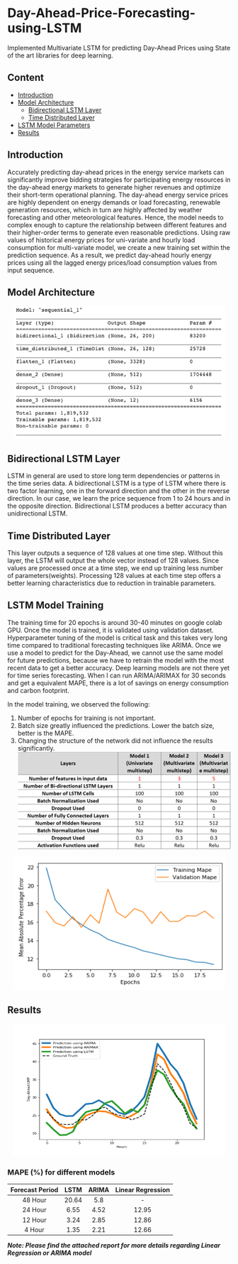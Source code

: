 Day-Ahead-Price-Forecasting-using-LSTM
=======================================
Implemented Multivariate LSTM for predicting Day-Ahead Prices using State of the art libraries for deep learning.

## Content
- [Introduction](README.md#Introduction)
- [Model Architecture](README.md#Model-Architecture)
  - [Bidirectional LSTM Layer](README.md#Bidirectional-LSTM-Layer)
  - [Time Distributed Layer](README.md#Time-Distributed-Layer)
- [LSTM Model Parameters](README.md#LSTM-Model-Training)
- [Results](README.md#Results)


## Introduction
Accurately predicting day-ahead prices in the energy
service markets can significantly improve bidding strategies
for participating energy resources in the day-ahead energy
markets to generate higher revenues and optimize their
short-term operational planning. The day-ahead energy
service prices are highly dependent on energy demands or
load forecasting, renewable generation resources, which in turn are highly affected by weather
forecasting and other meteorological features. Hence, the
model needs to complex enough to capture the relationship
between different features and their higher-order terms to
generate even reasonable predictions. Using raw values of historical energy prices for uni-variate
and hourly load consumption for multi-variate model, we
create a new training set within the prediction sequence. As
a result, we predict day-ahead hourly energy prices using all
the lagged energy prices/load consumption values from input
sequence. 

## Model Architecture

<p align="center">
    <img width="480" height="300" src=model_arch.png>
</p>

## Bidirectional LSTM Layer
LSTM in general are used to store long term dependencies or patterns in the time series data. A bidirectional LSTM is a type of LSTM where there is two factor learning, one in the forward direction and the other in the reverse direction. In our case, we learn the price sequence from 1 to 24 hours and in the opposite direction. Bidirectional LSTM produces a better accuracy than unidirectional LSTM.  

## Time Distributed Layer
This layer outputs a sequence of 128 values at one time step. Without this layer, the LSTM will output the whole vector instead of 128 values. Since values are processed once at a time step, we end up training less number of parameters(weights). Processing 128 values at each time step offers a better learning characteristics due to reduction in trainable parameters. 

## LSTM Model Training

The training time for 20 epochs is around 30-40 minutes on google colab GPU. Once the model is trained, it is validated using validation dataset. Hyperparameter tuning of the model is critical task and this takes very long time compared to traditional forecasting techniques like ARIMA. Once we use a model to predict for the Day-Ahead, we cannot use the same model for future predictions, because we have to retrain the model with the most recent data to get a better accuracy. Deep learning models are not there yet for time series forecasting. When I can run ARIMA/ARIMAX for 30 seconds and get a equivalent MAPE, there is a lot of savings on energy consumption and carbon footprint.   

In the model training, we observed the following: 

1. Number of epochs for training is not important. 
2. Batch size greatly influenced the predictions. Lower the batch size, better is the MAPE. 
3. Changing the structure of the network did not influence the results significantly.
![MODEL PARAMETERS](model_parameters.PNG)
<p align="center">
    <img width="480" height="300" src=learning_curve.PNG>
</p>

## Results

<p align="center">
    <img width="480" height="300" src=Predictions.PNG>
    
</p>


### MAPE (%) for different models

| Forecast Period |  LSTM | ARIMA | Linear Regression |
|:---------------:|:-----:|:-----:|:-----------------:|
|     48 Hour     | 20.64 |  5.8  |         -         |
|     24 Hour     |  6.55 |  4.52 |       12.95       |
|     12 Hour     |  3.24 |  2.85 |       12.86       |
|      4 Hour     |  1.35 |  2.21 |       12.66       |



***Note: Please find the attached report for more details regarding Linear Regression or ARIMA model***



